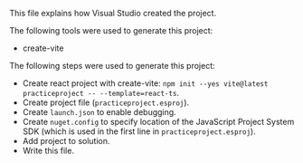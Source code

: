 This file explains how Visual Studio created the project.

The following tools were used to generate this project:
- create-vite

The following steps were used to generate this project:
- Create react project with create-vite: `npm init --yes vite@latest practiceproject -- --template=react-ts`.
- Create project file (`practiceproject.esproj`).
- Create `launch.json` to enable debugging.
- Create `nuget.config` to specify location of the JavaScript Project System SDK (which is used in the first line in `practiceproject.esproj`).
- Add project to solution.
- Write this file.
